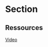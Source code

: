 # Section

## Ressources 

[Video](https://www.youtube.com/watch?v=djmUUa6srSY&feature=youtu.be) <br>
